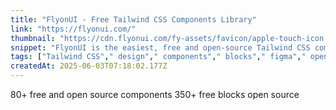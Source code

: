 ```yaml
---
title: "FlyonUI - Free Tailwind CSS Components Library"
link: "https://flyonui.com/"
thumbnail: "https://cdn.flyonui.com/fy-assets/favicon/apple-touch-icon.png"
snippet: "FlyonUI is the easiest, free and open-source Tailwind CSS components library with semantic classes."
tags: ["Tailwind CSS"," design"," components"," blocks"," figma"," open source"]
createdAt: 2025-06-03T07:18:02.177Z
---
```

80+ free and open source components
350+ free blocks
open source
